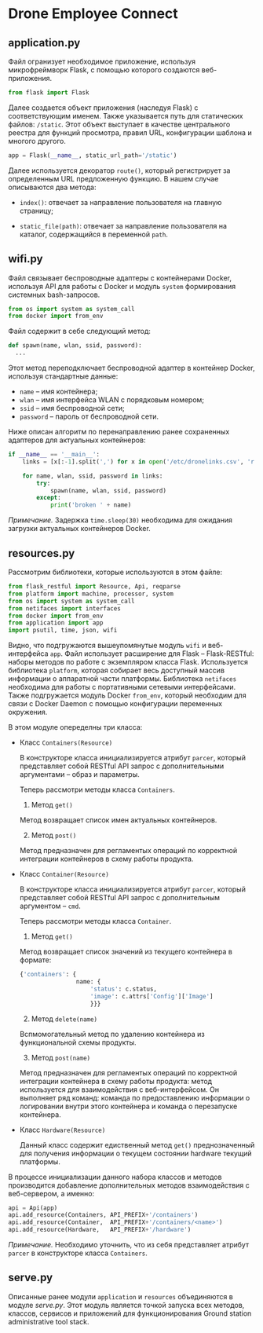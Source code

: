 # Drone Employee Connect

## application.py

Файл огранизует необходимое приложение, используя микрофреймворк Flask, с помощью которого создаются веб-приложения.

```python
from flask import Flask
```

Далее создается объект приложения (наследуя Flask) с соответствующим именем. Также указывается путь для статических файлов: `/static`. Этот объект выступает в качестве центрального реестра для функций просмотра, правил URL, конфигурации шаблона и многого другого.

```python
app = Flask(__name__, static_url_path='/static')
```
Далее используется декоратор `route()`, который регистрирует за определенным URL предложенную функцию. В нашем случае описываются два метода:

* `index()`: отвечает за направление пользователя на главную страницу;

* `static_file(path)`: отвечает за направление пользователя на каталог, содержащийся в переменной `path`.

## wifi.py

Файл связывает беспроводные адаптеры с контейнерами Docker, используя API для работы с Docker и модуль `system` формирования системных bash-запросов.

```python
from os import system as system_call
from docker import from_env
```

Файл содержит в себе следующий метод:

```python
def spawn(name, wlan, ssid, password):
  ...
```

Этот метод переподключает беспроводной адаптер в контейнер Docker, используя стандартные данные:

* `name` – имя контейнера;
* `wlan` – имя интерфейса WLAN с порядковым номером;
* `ssid` – имя беспроводной сети;
* `password` – пароль от беспроводной сети.

Ниже описан алгоритм по перенаправлению ранее сохраненных адаптеров для актуальных контейнеров:

```python
if __name__ == '__main__':
    links = [x[:-1].split(',') for x in open('/etc/dronelinks.csv', 'r')]

    for name, wlan, ssid, password in links:
        try:
            spawn(name, wlan, ssid, password)
        except:
            print('broken ' + name)
```

*Примечание.* Задержка `time.sleep(30)` необходима для ожидания загрузки актуальных контейнеров Docker.

## resources.py

Рассмотрим библиотеки, которые используются в этом файле:

```python
from flask_restful import Resource, Api, reqparse
from platform import machine, processor, system
from os import system as system_call
from netifaces import interfaces
from docker import from_env
from application import app
import psutil, time, json, wifi
```

Видно, что подгружаются вышеупомянутые модуль `wifi` и веб-интерфейса `app`. Файл использует расширение для Flask – Flask-RESTful: наборы методов по работе с экземпляром класса Flask. Используется библиотека `platform`, которая собирает весь доступный массив информации о аппаратной части платформы. Библиотека `netifaces` необходима для работы с портативными сетевыми интерфейсами. Также подгружается модуль Docker `from_env`, который необходим для связи с Docker Daemon с помощью конфигурации переменных окружения.

В этом модуле опеределны три класса:

* Класс `Containers(Resource)`

  В конструкторе класса инициализируется атрибут `parcer`, который представляет собой RESTful API запрос с дополнительными аргументами – образ и параметры.

  Теперь рассмотри методы класса `Containers`.

  1. Метод `get()`

    Метод возвращает список имен актуальных контейнеров.

  2. Метод `post()`

    Метод предназначен для регламентых операций по корректной интеграции контейнеров в схему работы продукта.

* Класс `Container(Resource)`

    В конструкторе класса инициализируется атрибут `parcer`, который представляет собой RESTful API запрос с дополнительным аргументом – `cmd`.

    Теперь рассмотри методы класса `Container`.

    1. Метод `get()`

    Метод возвращает список значений из текущего контейнера в формате:

    ```python
    {'containers': {
                    name: {
                        'status': c.status,
                        'image': c.attrs['Config']['Image']
                        }}}
    ```

    2. Метод `delete(name)`

    Вспмомогательный метод по удалению контейнера из функциональной схемы продукты.

    3. Метод `post(name)`

    Метод предназначен для регламентых операций по корректной интеграции контейнера в схему работы продукта: метод используется для взаимодействия с веб-интерфейсом. Он выполняет ряд команд: команда по предоставлению информации о логировании внутри этого контейнера и команда о перезапуске контейнера.

* Класс `Hardware(Resource)`

  Данный класс содержит едиственный метод `get()` преднозначенный для получения информации о текущем состоянии hardware текущий платформы.

В процессе инициализации данного набора классов и методов производится добавление дополнительных методов взаимодействия с веб-сервером, а именно:

```python
api = Api(app)
api.add_resource(Containers, API_PREFIX+'/containers')
api.add_resource(Container,  API_PREFIX+'/containers/<name>')
api.add_resource(Hardware,   API_PREFIX+'/hardware')
```

*Примечание.* Необходимо уточнить, что из себя представляет атрибут `parcer` в конструкторе класса `Containers`.

## serve.py

Описанные ранее модули `application` и `resources` объединяются в модуле *serve.py*. Этот модуль является точкой запуска всех методов, классов, сервисов и приложений для функционирования Ground station administrative tool stack.
